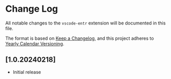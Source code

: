 # Change Log

All notable changes to the `vscode-entr` extension will be documented in this file.

The format is based on [Keep a Changelog](https://keepachangelog.com/en/1.1.0/),
and this project adheres to [Yearly Calendar Versioning](https://calver.org/).

## [1.0.20240218]

- Initial release
